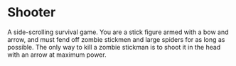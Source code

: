 Shooter
=======
A side-scrolling survival game. You are a stick figure armed with a bow and arrow, and must fend off zombie stickmen
and large spiders for as long as possible. The only way to kill a zombie stickman is to shoot it in the head with an
arrow at maximum power.
